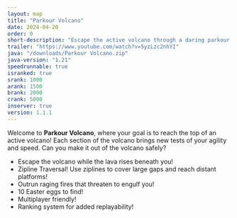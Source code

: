 ```yaml
---
layout: map
title: "Parkour Volcano"
date: 2024-04-20
order: 0
short-description: "Escape the active volcano through a daring parkour adventure!"
trailer: "https://www.youtube.com/watch?v=5yzLzc2nhYI"
java: "/downloads/Parkour Volcano.zip"
java-version: "1.21"
speedrunnable: true
isranked: true
srank: 1000
arank: 1500
brank: 2000
crank: 5000
inserver: true
version: 1.1.1
---
```


Welcome to **Parkour Volcano**, where your goal is to reach the top of an active volcano!
Each section of the volcano brings new tests of your agility and speed. Can you make it out of the volcano safely?

- Escape the volcano while the lava rises beneath you!
- Zipline Traversal! Use ziplines to cover large gaps and reach distant platforms!
- Outrun raging fires that threaten to engulf you!
- 10 Easter eggs to find!
- Multiplayer friendly!
- Ranking system for added replayability!